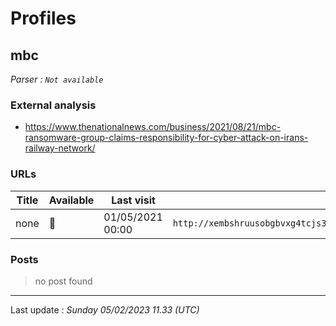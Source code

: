 # Profiles

## **mbc**


_Parser : `Not available`_

### External analysis
- https://www.thenationalnews.com/business/2021/08/21/mbc-ransomware-group-claims-responsibility-for-cyber-attack-on-irans-railway-network/

### URLs
| Title | Available | Last visit | fqdn | Screenshot 
|---|---|---|---|---|
| none | 🔴 | 01/05/2021 00:00 | `http://xembshruusobgbvxg4tcjs3jpdnks6xrr6nbokfxadcnlc53yxir22ad.onion` | ❌ | 

### Posts

> no post found


 --- 


Last update : _Sunday 05/02/2023 11.33 (UTC)_
